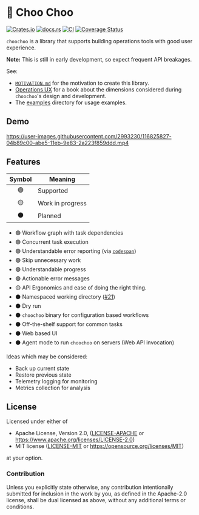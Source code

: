 # 🚂 Choo Choo

[![Crates.io](https://img.shields.io/crates/v/choochoo.svg)](https://crates.io/crates/choochoo)
[![docs.rs](https://img.shields.io/docsrs/choochoo)](https://docs.rs/choochoo)
[![CI](https://github.com/azriel91/credent/workflows/CI/badge.svg)](https://github.com/azriel91/choochoo/actions/workflows/ci.yml)
[![Coverage Status](https://codecov.io/gh/azriel91/choochoo/branch/main/graph/badge.svg)](https://codecov.io/gh/azriel91/choochoo)

`choochoo` is a library that supports building operations tools with good user experience.

**Note:** This is still in early development, so expect frequent API breakages.

See:

* [`MOTIVATION.md`](MOTIVATION.md) for the motivation to create this library.
* [Operations UX](https://azriel.im/ops_ux/) for a book about the dimensions considered during `choochoo`'s design and development.
* The [examples](examples) directory for usage examples.


## Demo

https://user-images.githubusercontent.com/2993230/116825827-04b89c00-abe5-11eb-9e83-2a223f859ddd.mp4


## Features

| Symbol | Meaning          |
| :----: | ---------------- |
|   🟢   | Supported        |
|   🟡   | Work in progress |
|   ⚫   | Planned          |

* 🟢 Workflow graph with task dependencies
* 🟢 Concurrent task execution
* 🟢 Understandable error reporting (via [`codespan`](https://github.com/brendanzab/codespan))
* 🟢 Skip unnecessary work
* 🟢 Understandable progress
* 🟢 Actionable error messages
* 🟡 API Ergonomics and ease of doing the right thing.
* ⚫ Namespaced working directory ([#21](https://github.com/azriel91/choochoo/issues/21))
* ⚫ Dry run
* ⚫ `choochoo` binary for configuration based workflows
* ⚫ Off-the-shelf support for common tasks
* ⚫ Web based UI
* ⚫ Agent mode to run `choochoo` on servers (Web API invocation)

Ideas which may be considered:

* Back up current state
* Restore previous state
* Telemetry logging for monitoring
* Metrics collection for analysis


## License

Licensed under either of

* Apache License, Version 2.0, ([LICENSE-APACHE](LICENSE-APACHE) or https://www.apache.org/licenses/LICENSE-2.0)
* MIT license ([LICENSE-MIT](LICENSE-MIT) or https://opensource.org/licenses/MIT)

at your option.


### Contribution

Unless you explicitly state otherwise, any contribution intentionally submitted for inclusion in the work by you, as defined in the Apache-2.0 license, shall be dual licensed as above, without any additional terms or conditions.

